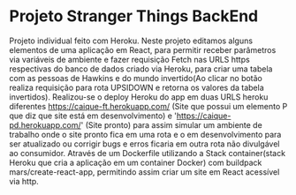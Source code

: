 # Projeto Stranger Things BackEnd

Projeto individual feito com Heroku. Neste projeto editamos alguns elementos de uma aplicação em React, para permitir receber parâmetros via variáveis de ambiente e fazer requisição Fetch nas URLS https respectivas do banco de dados criado via Heroku, para criar uma tabela com as pessoas de Hawkins e do mundo invertido(Ao clicar no botão realiza requisição para rota UPSIDOWN e retorna os valores da tabela invertidos). Realizou-se o deploy Heroku do app em duas URLS heroku diferentes https://caique-ft.herokuapp.com/ (Site que possui um elemento P que diz que site está em desenvolvimento) e 'https://caique-pd.herokuapp.com/' (Site pronto) para assim simular um ambiente de trabalho onde o site pronto fica em uma rota e o em desenvolvimento para ser atualizado ou corrigir bugs e erros ficaria em outra rota não  divulgável ao consumidor. Através de um Dockerfile utilizando a Stack container(stack Heroku que cria a aplicação em um container Docker) com buildpack mars/create-react-app, permitindo assim criar um site em React acessível via http.
